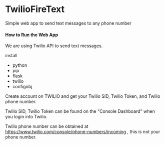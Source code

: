 # TwilioFireText
Simple web app to send text messages to any phone number

#### How to Run the Web App

We are using Twilio API to send text messages.

install 

- python
- pip
- flask
- twilio
- configobj

Create account on TWILIO and get your Twilio SID, Twilio Token, and Twilio phone number.

Twilio SID, Twilio Token can be found on the "Console Dashboard" when you login into Twilio.

Twilio phone number can be obtained at https://www.twilio.com/console/phone-numbers/incoming , this is not your phone number. 
